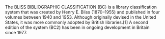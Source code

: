 The BLISS BIBLIOGRAPHIC CLASSIFICATION (BC) is a library classification system that was created by Henry E. Bliss (1870–1955) and published in four volumes between 1940 and 1953. Although originally devised in the United States, it was more commonly adopted by British libraries.[1] A second edition of the system (BC2) has been in ongoing development in Britain since 1977.
